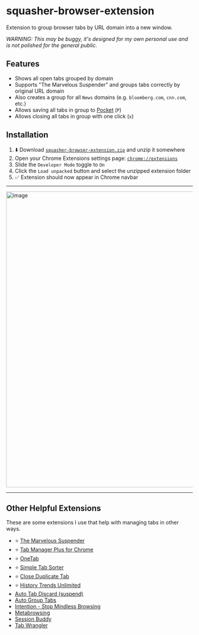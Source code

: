 # squasher-browser-extension

Extension to group browser tabs by URL domain into a new window.

*WARNING: This may be buggy, it's designed for my own personal use and is not polished for the general public.*

## Features

- Shows all open tabs grouped by domain
- Supports "The Marvelous Suspender" and groups tabs correctly by original URL domain
- Also creates a group for all `News` domains (e.g. `bloomberg.com`, `cnn.com`, etc.)
- Allows saving all tabs in group to [Pocket](https://getpocket.com) (`P`)
- Allows closing all tabs in group with one click (`x`)

## Installation

1. ⬇️ Download [`squasher-browser-extension.zip`](https://github.com/pirate/squasher-browser-extension/archive/refs/heads/main.zip) and unzip it somewhere
2. Open your Chrome Extensions settings page: [`chrome://extensions`](chrome://extensions/)
3. Slide the `Developer Mode` toggle to `On`
4. Click the `Load unpacked` button and select the unzipped extension folder
5. ✅ Extension should now appear in Chrome navbar

---

<img width="796" alt="image" src="https://github.com/pirate/squasher-browser-extension/assets/511499/4d0528c2-41dc-4c4a-8cee-27e55f22755d">

---

## Other Helpful Extensions

These are some extensions I use that help with managing tabs in other ways.

- ⭐️ [The Marvelous Suspender](https://chromewebstore.google.com/detail/the-marvellous-suspender/noogafoofpebimajpfpamcfhoaifemoa)
- ⭐️ [Tab Manager Plus for Chrome](https://chromewebstore.google.com/detail/tab-manager-plus-for-chro/cnkdjjdmfiffagllbiiilooaoofcoeff)
- ⭐️ [OneTab](https://chromewebstore.google.com/detail/onetab/chphlpgkkbolifaimnlloiipkdnihall)
- ⭐️ [Simple Tab Sorter](https://chromewebstore.google.com/detail/simple-tab-sorter/cgfpgnepljlgenjclbekbjdlgcodfmjp)
- ⭐️ [Close Duplicate Tab](https://chromewebstore.google.com/detail/close-duplicate-tab/lccfnphpgnpeghoffocbacbkohbapinm)
- ⭐️ [History Trends Unlimited](https://chromewebstore.google.com/detail/history-trends-unlimited/pnmchffiealhkdloeffcdnbgdnedheme)
- [Auto Tab Discard (suspend)](https://chromewebstore.google.com/detail/auto-tab-discard-suspend/jhnleheckmknfcgijgkadoemagpecfol)
- [Auto Group Tabs](https://chromewebstore.google.com/detail/auto-group-tabs/danncghahncanipdoajmakdbeaophenb)
- [Intention - Stop Mindless Browsing](https://chromewebstore.google.com/detail/intention-stop-mindless-b/dladanhaondcgpahgiflodhckhoeohoe)
- [Metabrowsing](https://chromewebstore.google.com/detail/metabrowsing/mbebibdoedjcppilmibkdobpgooplbhi)
- [Session Buddy](https://chromewebstore.google.com/detail/session-buddy/edacconmaakjimmfgnblocblbcdcpbko)
- [Tab Wrangler](https://chromewebstore.google.com/detail/tab-wrangler/egnjhciaieeiiohknchakcodbpgjnchh)
